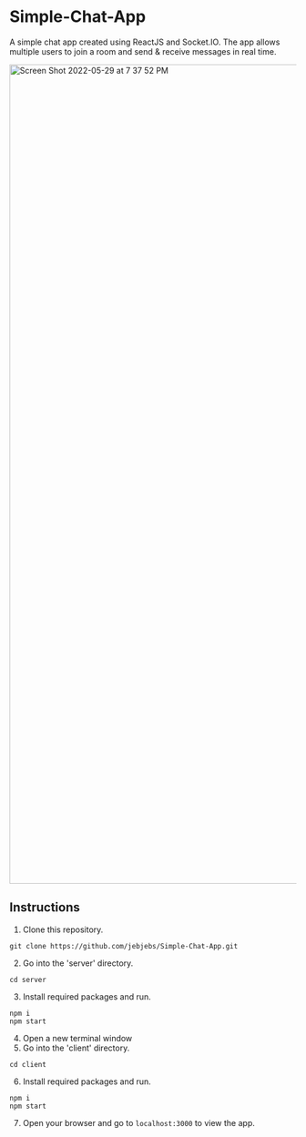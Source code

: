 # Simple-Chat-App
A simple chat app created using ReactJS and Socket.IO. The app allows multiple users to join a room and send & receive messages in real time.


<img width="1440" alt="Screen Shot 2022-05-29 at 7 37 52 PM" src="https://user-images.githubusercontent.com/58137977/170866101-bb311368-241e-4b3c-ad0c-0c39240d63de.png">


## Instructions
1. Clone this repository.
```
git clone https://github.com/jebjebs/Simple-Chat-App.git
```
2. Go into the 'server' directory.
```
cd server
```
3. Install required packages and run.
```
npm i
npm start
```
4. Open a new terminal window
5. Go into the 'client' directory.
```
cd client
```
6. Install required packages and run.
```
npm i
npm start
```
7. Open your browser and go to `localhost:3000` to view the app.
